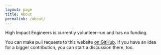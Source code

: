 ```yaml
---
layout: page
title: About
permalink: /about/
---
```


High Impact Engineers is currently volunteer-run and has no funding.

You can make pull requests to this website [on GitHub](https://github.com/High-Impact-Engineers/High-Impact-Engineers.github.io). If you have an idea for a bigger contribution, you can start a discussion there, too.
